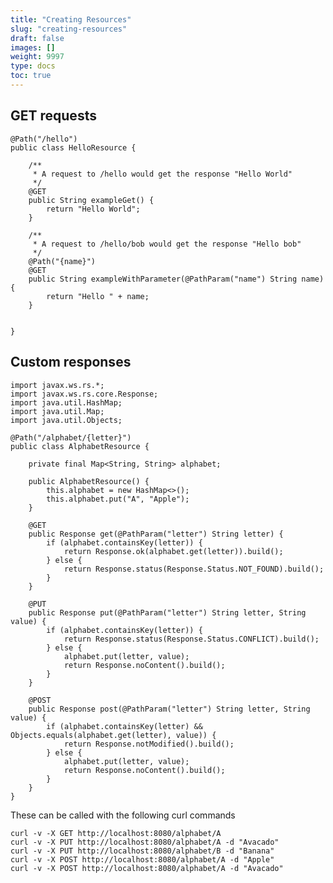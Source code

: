 ```yaml
---
title: "Creating Resources"
slug: "creating-resources"
draft: false
images: []
weight: 9997
type: docs
toc: true
---
```


## GET requests
    @Path("/hello")
    public class HelloResource {

        /**
         * A request to /hello would get the response "Hello World"
         */
        @GET
        public String exampleGet() {
            return "Hello World";
        }
        
        /**
         * A request to /hello/bob would get the response "Hello bob"
         */
        @Path("{name}")
        @GET
        public String exampleWithParameter(@PathParam("name") String name) {
            return "Hello " + name;
        }


    }



## Custom responses
    import javax.ws.rs.*;
    import javax.ws.rs.core.Response;
    import java.util.HashMap;
    import java.util.Map;
    import java.util.Objects;
    
    @Path("/alphabet/{letter}")
    public class AlphabetResource {
    
        private final Map<String, String> alphabet;
        
        public AlphabetResource() {
            this.alphabet = new HashMap<>();
            this.alphabet.put("A", "Apple");
        }
        
        @GET
        public Response get(@PathParam("letter") String letter) {
            if (alphabet.containsKey(letter)) {
                return Response.ok(alphabet.get(letter)).build();
            } else {
                return Response.status(Response.Status.NOT_FOUND).build();
            }
        }
        
        @PUT
        public Response put(@PathParam("letter") String letter, String value) {
            if (alphabet.containsKey(letter)) {
                return Response.status(Response.Status.CONFLICT).build();
            } else {
                alphabet.put(letter, value);
                return Response.noContent().build();
            }
        }
        
        @POST
        public Response post(@PathParam("letter") String letter, String value) {
            if (alphabet.containsKey(letter) && Objects.equals(alphabet.get(letter), value)) {
                return Response.notModified().build();
            } else {
                alphabet.put(letter, value);
                return Response.noContent().build();
            }
        }
    }
        
        

These can be called with the following curl commands

    curl -v -X GET http://localhost:8080/alphabet/A
    curl -v -X PUT http://localhost:8080/alphabet/A -d "Avacado"
    curl -v -X PUT http://localhost:8080/alphabet/B -d "Banana"
    curl -v -X POST http://localhost:8080/alphabet/A -d "Apple"
    curl -v -X POST http://localhost:8080/alphabet/A -d "Avacado"




